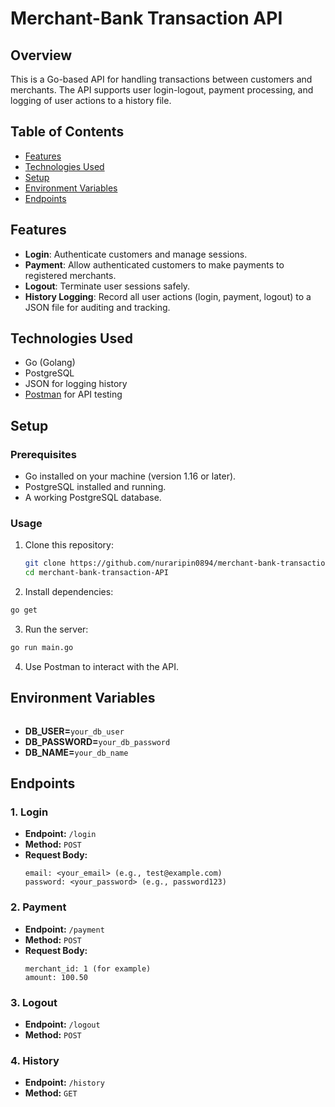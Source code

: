 # Merchant-Bank Transaction API

## Overview

This is a Go-based API for handling transactions between customers and merchants. The API supports user login-logout, payment processing, and logging of user actions to a history file.

## Table of Contents

- [Features](#features)
- [Technologies Used](#technologies-used)
- [Setup](#setup)
- [Environment Variables](#environment-variables)
- [Endpoints](#endpoints)

## Features

- **Login**: Authenticate customers and manage sessions.
- **Payment**: Allow authenticated customers to make payments to registered merchants.
- **Logout**: Terminate user sessions safely.
- **History Logging**: Record all user actions (login, payment, logout) to a JSON file for auditing and tracking.

## Technologies Used

- Go (Golang)
- PostgreSQL
- JSON for logging history
- [Postman](https://www.postman.com/) for API testing

## Setup

### Prerequisites

- Go installed on your machine (version 1.16 or later).
- PostgreSQL installed and running.
- A working PostgreSQL database.

### Usage

1. Clone this repository:

   ```bash
   git clone https://github.com/nuraripin0894/merchant-bank-transaction-API
   cd merchant-bank-transaction-API
   ```

2. Install dependencies:

```bash
go get
```

3. Run the server:

```bash
go run main.go
```

4. Use Postman to interact with the API.

## Environment Variables

```To run this project, you need to set the following environment variables in a .env file in the root directory of your project:

```

- **DB_USER=**`your_db_user`
- **DB_PASSWORD=**`your_db_password`
- **DB_NAME=**`your_db_name`

## Endpoints

### 1. Login

- **Endpoint:** `/login`
- **Method:** `POST`
- **Request Body:**
  ```x-www-form-urlencoded
  email: <your_email> (e.g., test@example.com)
  password: <your_password> (e.g., password123)
  ```

### 2. Payment

- **Endpoint:** `/payment`
- **Method:** `POST`
- **Request Body:**
  ```x-www-form-urlencoded
  merchant_id: 1 (for example)
  amount: 100.50
  ```

### 3. Logout

- **Endpoint:** `/logout`
- **Method:** `POST`

### 4. History

- **Endpoint:** `/history`
- **Method:** `GET`
